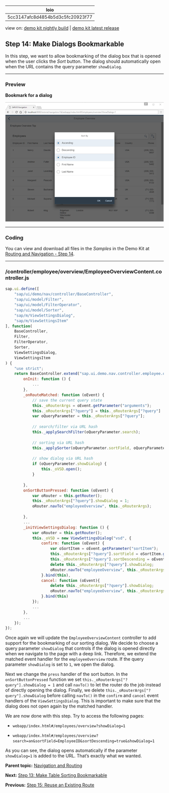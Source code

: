 <!-- loio5cc3147afc8d4854b5d3c5fc20923f77 -->

| loio |
| -----|
| 5cc3147afc8d4854b5d3c5fc20923f77 |

<div id="loio">

view on: [demo kit nightly build](https://sdk.openui5.org/nightly/#/topic/5cc3147afc8d4854b5d3c5fc20923f77) | [demo kit latest release](https://sdk.openui5.org/topic/5cc3147afc8d4854b5d3c5fc20923f77)</div>

## Step 14: Make Dialogs Bookmarkable

In this step, we want to allow bookmarking of the dialog box that is opened when the user clicks the *Sort* button. The dialog should automatically open when the URL contains the query parameter `showDialog`.

***

### Preview

   
  
**Bookmark for a dialog**

 ![](images/loioea8f2d0be1cf4582b2d637cd6d85eb63_LowRes.png "Bookmark for a dialog") 

***

### Coding

You can view and download all files in the *Samples* in the Demo Kit at [Routing and Navigation - Step 14](https://sdk.openui5.org/entity/sap.ui.core.tutorial.navigation/sample/sap.ui.core.tutorial.navigation.14).

***

### /controller/employee/overview/EmployeeOverviewContent.controller.js

```js
sap.ui.define([
	"sap/ui/demo/nav/controller/BaseController",
	"sap/ui/model/Filter",
	"sap/ui/model/FilterOperator",
	"sap/ui/model/Sorter",
	"sap/m/ViewSettingsDialog",
	"sap/m/ViewSettingsItem"
], function(
	BaseController,
	Filter,
	FilterOperator,
	Sorter,
	ViewSettingsDialog,
	ViewSettingsItem
) {
	"use strict";
	return BaseController.extend("sap.ui.demo.nav.controller.employee.overview.EmployeeOverviewContent", {
		onInit: function () {
			...
		},
		_onRouteMatched: function (oEvent) {
			// save the current query state
			this._oRouterArgs = oEvent.getParameter("arguments");
			this._oRouterArgs["?query"] = this._oRouterArgs["?query"] || {};
			var oQueryParameter = this._oRouterArgs["?query"];

			// search/filter via URL hash
			this._applySearchFilter(oQueryParameter.search);

			// sorting via URL hash
			this._applySorter(oQueryParameter.sortField, oQueryParameter.sortDescending);

			// show dialog via URL hash
			if (oQueryParameter.showDialog) {
				this._oVSD.open();
			}
			
		},
		onSortButtonPressed: function (oEvent) {
			var oRouter = this.getRouter();
			this._oRouterArgs["?query"].showDialog = 1;
			oRouter.navTo("employeeOverview", this._oRouterArgs);

		},
		...
		_initViewSettingsDialog: function () {
			var oRouter = this.getRouter();
			this._oVSD = new ViewSettingsDialog("vsd", {
				confirm: function (oEvent) {
					var oSortItem = oEvent.getParameter("sortItem");
					this._oRouterArgs["?query"].sortField = oSortItem.getKey();
					this._oRouterArgs["?query"].sortDescending = oEvent.getParameter("sortDescending");
					delete this._oRouterArgs["?query"].showDialog;
					oRouter.navTo("employeeOverview", this._oRouterArgs, true /*without history*/);
				}.bind(this),
				cancel: function (oEvent){
					delete this._oRouterArgs["?query"].showDialog;
					oRouter.navTo("employeeOverview", this._oRouterArgs, true /*without history*/);
				}.bind(this)
			});
			...
		},
		...
	});
});
```

Once again we will update the `EmployeeOverviewContent` controller to add support for the bookmarking of our sorting dialog. We decide to choose a query parameter `showDialog` that controls if the dialog is opened directly when we navigate to the page with a deep link. Therefore, we extend the matched event handler for the `employeeOverview` route. If the query parameter `showDialog` is set to `1`, we open the dialog.

Next we change the `press` handler of the sort button. In the `onSortButtonPressed` function we set `this._oRouterArgs["?query"].showDialog = 1` and call `navTo()` to let the router do the job instead of directly opening the dialog. Finally, we delete `this._oRouterArgs["?query"].showDialog` before calling `navTo()` in the `confirm` and `cancel` event handlers of the `ViewSettingsDialog`. This is important to make sure that the dialog does not open again by the matched handler.

We are now done with this step. Try to access the following pages:

-   `webapp/index.html#/employees/overview?showDialog=1`

-   `webapp/index.html#/employees/overview?search=an&sortField=EmployeeID&sortDescending=true&showDialog=1`


As you can see, the dialog opens automatically if the parameter `showDialog=1` is added to the URL. That’s exactly what we wanted.

**Parent topic:** [Navigation and Routing](Navigation_and_Routing_1b6dcd3.md "OpenUI5 comes with a powerful routing API that helps you control the state of your application efficiently. This tutorial will illustrate all major features and APIs related to navigation and routing in OpenUI5 apps by creating a simple and easy to understand mobile app. It represents a set of best practices for applying the navigation and routing features of OpenUI5 to your applications.")

**Next:** [Step 13: Make Table Sorting Bookmarkable](Step_13_Make_Table_Sorting_Bookmarkable_3975987.md "In this step, we will create a button at the top of the table which will change the sorting of the table. When the current sorting state of the table is changed, the sorting state will be reflected in the URL. This illustrates how to make the table sorting bookmarkable.")

**Previous:** [Step 15: Reuse an Existing Route](Step_15_Reuse_an_Existing_Route_877d57e.md "The Employees table displays employee data. However, the resumes of the employees are not accessible from this view yet. We could create a new route and a new view to visualize the resume again, but we could also simply reuse an existing route to cross-link the resume of a certain employee. In this step, we will add a feature that allows users to directly navigate to the resume of a certain employee. We will reuse the Resume page that we have created in an earlier step. This example illustrates that there can be multiple navigation paths that direct to the same page.")

